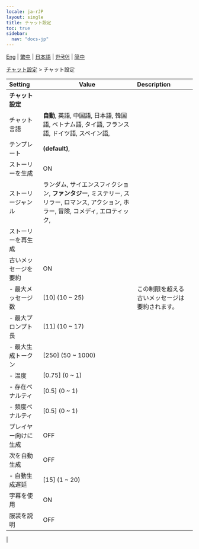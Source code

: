 ```yaml
---
locale: ja-rJP
layout: single
title: チャット設定
toc: true
sidebar:
  nav: "docs-jp"
---
```

[Eng](/dancexr/menu/2025.4/chat/chat_settings) | [繁中](/tw/dancexr/menu/2025.4/chat/chat_settings) | [日本語](/jp/dancexr/menu/2025.4/chat/chat_settings) | [한국어](/kr/dancexr/menu/2025.4/chat/chat_settings) | [简中](/zh/dancexr/menu/2025.4/chat/chat_settings)

[チャット設定](../menu#チャット設定) > チャット設定



| Setting | Value | Description |
| :--- | --- | :--- |
|**チャット設定** | | 
| チャット言語 | **自動**, 英語, 中国語, 日本語, 韓国語, ベトナム語, タイ語, フランス語, ドイツ語, スペイン語,  |  |
| テンプレート | **(default)**,  |  |
| ストーリーを生成 | ON | 
| ストーリージャンル | ランダム, サイエンスフィクション, **ファンタジー**, ミステリー, スリラー, ロマンス, アクション, ホラー, 冒険, コメディ, エロティック,  |  |
| ストーリーを再生成 || 
| 古いメッセージを要約 | ON | 
|- 最大メッセージ数 | [10] (10 ~ 25) | この制限を超える古いメッセージは要約されます。
|- 最大プロンプト長 | [11] (10 ~ 17) | 
|- 最大生成トークン | [250] (50 ~ 1000) | 
|- 温度 | [0.75] (0 ~ 1) | 
|- 存在ペナルティ | [0.5] (0 ~ 1) | 
|- 頻度ペナルティ | [0.5] (0 ~ 1) | 
| プレイヤー向けに生成 | OFF | 
| 次を自動生成 | OFF | 
|- 自動生成遅延 | [15] (1 ~ 20) | 
| 字幕を使用 | ON | 
| 服装を説明 | OFF | 
|
